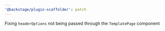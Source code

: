 ```yaml
---
'@backstage/plugin-scaffolder': patch
---
```


Fixing `headerOptions` not being passed through the `TemplatePage` component
